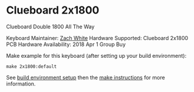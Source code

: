 # Clueboard 2x1800

Clueboard Double 1800 All The Way

Keyboard Maintainer: [Zach White](https://github.com/skullydazed)
Hardware Supported: Clueboard 2x1800 PCB
Hardware Availability: 2018 Apr 1 Group Buy

Make example for this keyboard (after setting up your build environment):

    make 2x1800:default

See [build environment setup](https://docs.qmk.fm/build_environment_setup.html) then the [make instructions](https://docs.qmk.fm/make_instructions.html) for more information.
